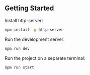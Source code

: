 ## Getting Started

Install http-server:
```bash
npm install -g http-server
```

Run the development server:

```bash
npm run dev
```

Run the project on a separate terminal:

```bash
npm run start
```